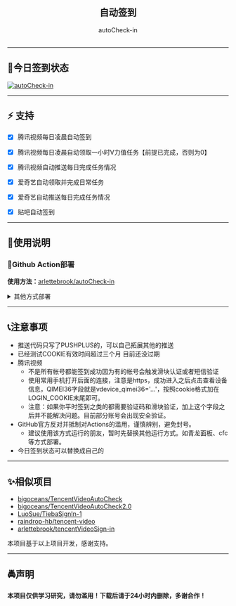 

<p align="center">
  <h2 align="center"><storng>自动签到</storng></h2>
  <p align="center">
    autoCheck-in
    <br/>
    <br/>
    <hr/>
  </p>
</p>







## 🎈今日签到状态



[![autoCheck-in](https://github.com/Abnerbanana98/autoCheck-in/actions/workflows/main.yml/badge.svg)](https://github.com/Abnerbanana98/autoCheck-in/actions/workflows/main.yml)



---



## **⚡ 支持**   

* [x] 腾讯视频每日凌晨自动签到
* [x] 腾讯视频每日凌晨自动领取一小时V力值任务【前提已完成，否则为0】
* [x] 腾讯视频自动推送每日完成任务情况
* [x] 爱奇艺自动领取并完成日常任务
* [x] 爱奇艺自动推送每日完成任务情况
* [x] 贴吧自动签到



---



## 🍝使用说明



### 🥓Github Action部署



**使用方法：**[arlettebrook/autoCheck-in](https://github.com/arlettebrook/autoCheck-in)



<details>
    <summary>其他方式部署</summary>
    <p align='center'>
        <a href="https://google.com">self-study</a>
    </p>
</details>



---



## 📞注意事项

- 推送代码只写了PUSHPLUS的，可以自己拓展其他的推送
- 已经测试COOKIE有效时间超过三个月 目前还没过期
- 腾讯视频
  - 不是所有帐号都能签到成功因为有的帐号会触发滑块认证或者短信验证
  - 使用常用手机打开后面的连接，注意是https，成功进入之后点击查看设备信息，QIMEI36字段就是vdevice_qimei36='...'，按照cookie格式加在LOGIN_COOKIE末尾即可。
  - 注意：如果你平时签到之类的都需要验证码和滑块验证，加上这个字段之后并不能解决问题。目前部分账号会出现安全验证。
- GitHub官方反对并抵制对Actions的滥用，谨慎辨别，避免封号。
  - 建议使用该方式运行的朋友，暂时先替换其他运行方式。如青龙面板、cfc等方式部署。
- 今日签到状态可以替换成自己的




---



## ✨相似项目

- [bigoceans/TencentVideoAutoCheck](https://github.com/bigoceans/TencentVideoAutoCheck)
- [bigoceans/TencentVideoAutoCheck2.0](https://github.com/bigoceans/TencentVideoAutoCheck2.0)
- [LuoSue/TiebaSignIn-1](https://github.com/LuoSue/TiebaSignIn-1)
- [raindrop-hb/tencent-video](https://github.com/raindrop-hb/tencent-video)
- [arlettebrook/tencentVideoSign-in](https://github.com/arlettebrook/tencentVideoSign-in)

本项目基于以上项目开发，感谢支持。



---



## 🚔声明

**本项目仅供学习研究，请勿滥用！下载后请于24小时内删除，多谢合作！**

